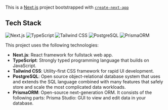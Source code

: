 This is a [Next.js](https://nextjs.org/) project bootstrapped with [`create-next-app`](https://github.com/vercel/next.js/tree/canary/packages/create-next-app)

## Tech Stack

![Next.js](https://img.shields.io/badge/Next.js-000000?style=for-the-badge&logo=nextdotjs&logoColor=white)
![TypeScript](https://img.shields.io/badge/TypeScript-007ACC?style=for-the-badge&logo=typescript&logoColor=white)
![Tailwind CSS](https://img.shields.io/badge/Tailwind_CSS-38B2AC?style=for-the-badge&logo=tailwind-css&logoColor=white)
![PostgreSQL](https://img.shields.io/badge/postgresql-4169e1?style=for-the-badge&logo=postgresql&logoColor=white)
![PrismaORM](https://img.shields.io/badge/prisma-101010?style=for-the-badge&logo=prisma&logoColor=white)

This project uses the following technologies:

- **Next.js**: React framework for fullstack web app.
- **TypeScript**: Strongly typed programming language that builds on JavaScript.
- **Tailwind CSS**: Utility-first CSS framework for rapid UI development.
- **PostgreSQL**: Open source object-relational database system that uses and extends the SQL language combined with many features that safely store and scale the most complicated data workloads.
- **PrismaORM**: Open-source next-generation ORM. It consists of the following parts: Prisma Studio: GUI to view and edit data in your database.
